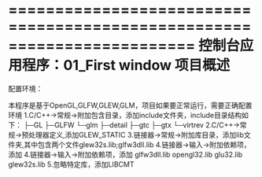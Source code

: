 ﻿========================================================================
    控制台应用程序：01_First window 项目概述
========================================================================

配置环境：
> 
本程序是基于OpenGL,GLFW,GLEW,GLM，项目如果要正常运行，需要正确配置环境
1.C/C++->常规->附加包含目录，添加include文件夹，include目录结构如下：
├─GL
├─GLFW
└─glm
	├─detail
	├─gtc
	├─gtx
	└─virtrev
2.C/C++->常规->预处理器定义,添加GLEW_STATIC
3.链接器->常规->附加库目录，添加lib文件夹,其中包含两个文件glew32s.lib;glfw3dll.lib
4.链接器->输入->附加依赖项，添加
4.链接器->输入->附加依赖项，添加
	glfw3dll.lib
	opengl32.lib
	glu32.lib
	glew32s.lib
5.忽略特定库，添加LIBCMT
	
